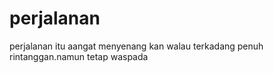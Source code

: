 # perjalanan
perjalanan itu aangat menyenang kan walau terkadang penuh rintanggan.namun tetap waspada 
